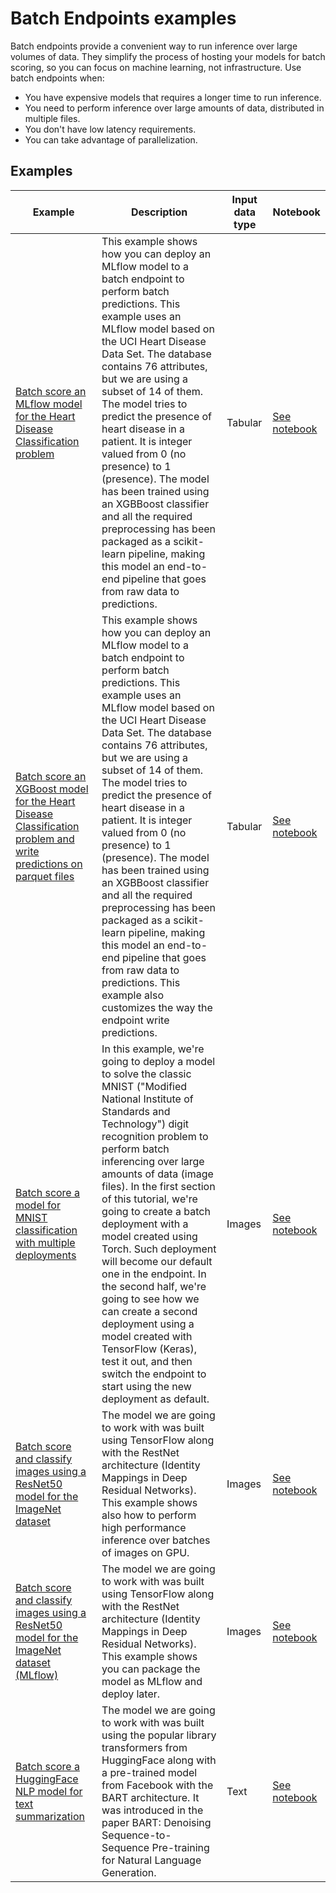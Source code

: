 # Batch Endpoints examples

Batch endpoints provide a convenient way to run inference over large volumes of data. They simplify the process of hosting your models for batch scoring, so you can focus on machine learning, not infrastructure. Use batch endpoints when:

* You have expensive models that requires a longer time to run inference.
* You need to perform inference over large amounts of data, distributed in multiple files.
* You don't have low latency requirements.
* You can take advantage of parallelization.

## Examples

Example | Description | Input data type | Notebook
-|-|-|-
[Batch score an MLflow model for the Heart Disease Classification problem](deploy-models/heart-classifier-mlflow) | This example shows how you can deploy an MLflow model to a batch endpoint to perform batch predictions. This example uses an MLflow model based on the UCI Heart Disease Data Set. The database contains 76 attributes, but we are using a subset of 14 of them. The model tries to predict the presence of heart disease in a patient. It is integer valued from 0 (no presence) to 1 (presence). The model has been trained using an XGBBoost classifier and all the required preprocessing has been packaged as a scikit-learn pipeline, making this model an end-to-end pipeline that goes from raw data to predictions. | Tabular | [See notebook](deploy-models/heart-classifier-mlflow/mlflow-for-batch-tabular.ipynb)
[Batch score an XGBoost model for the Heart Disease Classification problem and write predictions on parquet files](deploy-models/custom-outputs-parquet) | This example shows how you can deploy an MLflow model to a batch endpoint to perform batch predictions. This example uses an MLflow model based on the UCI Heart Disease Data Set. The database contains 76 attributes, but we are using a subset of 14 of them. The model tries to predict the presence of heart disease in a patient. It is integer valued from 0 (no presence) to 1 (presence). The model has been trained using an XGBBoost classifier and all the required preprocessing has been packaged as a scikit-learn pipeline, making this model an end-to-end pipeline that goes from raw data to predictions. This example also customizes the way the endpoint write predictions. | Tabular | [See notebook](deploy-models/custom-outputs-parquet/custom-output-batch.ipynb)
[Batch score a model for MNIST classification with multiple deployments](deploy-models/mnist-classifier) | In this example, we're going to deploy a model to solve the classic MNIST ("Modified National Institute of Standards and Technology") digit recognition problem to perform batch inferencing over large amounts of data (image files). In the first section of this tutorial, we're going to create a batch deployment with a model created using Torch. Such deployment will become our default one in the endpoint. In the second half, we're going to see how we can create a second deployment using a model created with TensorFlow (Keras), test it out, and then switch the endpoint to start using the new deployment as default. | Images | [See notebook](deploy-models/mnist-classifier/mnist-batch.ipynb)
[Batch score and classify images using a ResNet50 model for the ImageNet dataset](deploy-models/imagenet-classifier) | The model we are going to work with was built using TensorFlow along with the RestNet architecture (Identity Mappings in Deep Residual Networks). This example shows also how to perform high performance inference over batches of images on GPU.  | Images | [See notebook](deploy-models/imagenet-classifier/imagenet-classifier-batch.ipynb)
[Batch score and classify images using a ResNet50 model for the ImageNet dataset (MLflow)](deploy-models/imagenet-classifier) | The model we are going to work with was built using TensorFlow along with the RestNet architecture (Identity Mappings in Deep Residual Networks). This example shows you can package the model as MLflow and deploy later.  | Images | [See notebook](deploy-models/imagenet-classifier/imagenet-classifier-mlflow.ipynb)
[Batch score a HuggingFace NLP model for text summarization](deploy-models/huggingface-text-summarization) | The model we are going to work with was built using the popular library transformers from HuggingFace along with a pre-trained model from Facebook with the BART architecture. It was introduced in the paper BART: Denoising Sequence-to-Sequence Pre-training for Natural Language Generation. | Text | [See notebook](deploy-models/huggingface-text-summarization/text-summarization-batch.ipynb)